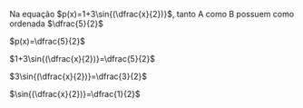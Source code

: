 Na equação $p(x)=1+3\sin{(\dfrac{x}{2})}$, tanto A como B possuem como ordenada $\dfrac{5}{2}$

$p(x)=\dfrac{5}{2}$

$1+3\sin{(\dfrac{x}{2})}=\dfrac{5}{2}$

$3\sin{(\dfrac{x}{2})}=\dfrac{3}{2}$

$\sin{(\dfrac{x}{2})}=\dfrac{1}{2}$


